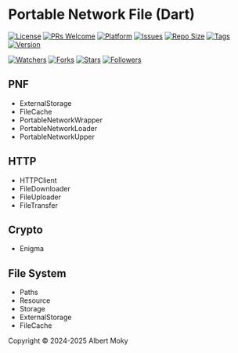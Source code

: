 # Portable Network File (Dart)

[![License](https://img.shields.io/github/license/dimpart/demo-dart)](https://github.com/dimpart/demo-dart/blob/master/LICENSE)
[![PRs Welcome](https://img.shields.io/badge/PRs-welcome-brightgreen.svg)](https://github.com/dimpart/demo-dart/pulls)
[![Platform](https://img.shields.io/badge/Platform-Dart%203-brightgreen.svg)](https://github.com/dimpart/demo-dart/wiki)
[![Issues](https://img.shields.io/github/issues/dimpart/demo-dart)](https://github.com/dimpart/demo-dart/issues)
[![Repo Size](https://img.shields.io/github/repo-size/dimpart/demo-dart)](https://github.com/dimpart/demo-dart/archive/refs/heads/main.zip)
[![Tags](https://img.shields.io/github/tag/dimpart/demo-dart)](https://github.com/dimpart/demo-dart/tags)
[![Version](https://img.shields.io/pub/v/pnf)](https://pub.dev/packages/pnf)

[![Watchers](https://img.shields.io/github/watchers/dimpart/demo-dart)](https://github.com/dimpart/demo-dart/watchers)
[![Forks](https://img.shields.io/github/forks/dimpart/demo-dart)](https://github.com/dimpart/demo-dart/forks)
[![Stars](https://img.shields.io/github/stars/dimpart/demo-dart)](https://github.com/dimpart/demo-dart/stargazers)
[![Followers](https://img.shields.io/github/followers/dimchat)](https://github.com/orgs/dimchat/followers)

## PNF

* ExternalStorage
* FileCache
* PortableNetworkWrapper
* PortableNetworkLoader
* PortableNetworkUpper

## HTTP

* HTTPClient
* FileDownloader
* FileUploader
* FileTransfer

## Crypto

* Enigma

## File System

* Paths
* Resource
* Storage
* ExternalStorage
* FileCache


Copyright &copy; 2024-2025 Albert Moky

